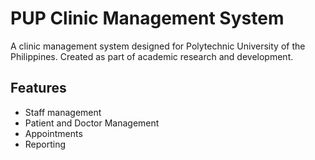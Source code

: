 # PUP Clinic Management System

A clinic management system designed for Polytechnic University of the Philippines. Created as part of academic research and development.

## Features
- Staff management
- Patient and Doctor Management
- Appointments
- Reporting
